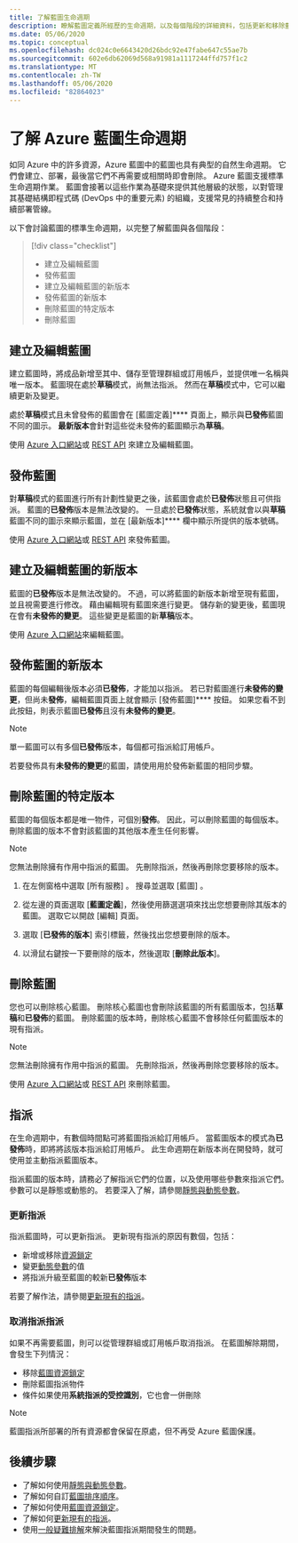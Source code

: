 ```yaml
---
title: 了解藍圖生命週期
description: 瞭解藍圖定義所經歷的生命週期，以及每個階段的詳細資料，包括更新和移除藍圖指派。
ms.date: 05/06/2020
ms.topic: conceptual
ms.openlocfilehash: dc024c0e6643420d26bdc92e47fabe647c55ae7b
ms.sourcegitcommit: 602e6db62069d568a91981a1117244ffd757f1c2
ms.translationtype: MT
ms.contentlocale: zh-TW
ms.lasthandoff: 05/06/2020
ms.locfileid: "82864023"
---
```

# <a name="understand-the-lifecycle-of-an-azure-blueprint"></a>了解 Azure 藍圖生命週期

如同 Azure 中的許多資源，Azure 藍圖中的藍圖也具有典型的自然生命週期。 它們會建立、部署，最後當它們不再需要或相關時即會刪除。 Azure 藍圖支援標準生命週期作業。 藍圖會接著以這些作業為基礎來提供其他層級的狀態，以對管理其基礎結構即程式碼 (DevOps 中的重要元素) 的組織，支援常見的持續整合和持續部署管線。

以下會討論藍圖的標準生命週期，以完整了解藍圖與各個階段：

> [!div class="checklist"]
> - 建立及編輯藍圖
> - 發佈藍圖
> - 建立及編輯藍圖的新版本
> - 發佈藍圖的新版本
> - 刪除藍圖的特定版本
> - 刪除藍圖

## <a name="creating-and-editing-a-blueprint"></a>建立及編輯藍圖

建立藍圖時，將成品新增至其中、儲存至管理群組或訂用帳戶，並提供唯一名稱與唯一版本。 藍圖現在處於**草稿**模式，尚無法指派。 然而在**草稿**模式中，它可以繼續更新及變更。

處於**草稿**模式且未曾發佈的藍圖會在 [藍圖定義]**** 頁面上，顯示與**已發佈**藍圖不同的圖示。 **最新版本**會針對這些從未發佈的藍圖顯示為**草稿**。

使用 [Azure 入口網站](../create-blueprint-portal.md#create-a-blueprint)或 [REST API](../create-blueprint-rest-api.md#create-a-blueprint) 來建立及編輯藍圖。

## <a name="publishing-a-blueprint"></a>發佈藍圖

對**草稿**模式的藍圖進行所有計劃性變更之後，該藍圖會處於**已發佈**狀態且可供指派。 藍圖的**已發佈**版本是無法改變的。 一旦處於**已發佈**狀態，系統就會以與**草稿**藍圖不同的圖示來顯示藍圖，並在 [最新版本]**** 欄中顯示所提供的版本號碼。

使用 [Azure 入口網站](../create-blueprint-portal.md#publish-a-blueprint)或 [REST API](../create-blueprint-rest-api.md#publish-a-blueprint) 來發佈藍圖。

## <a name="creating-and-editing-a-new-version-of-the-blueprint"></a>建立及編輯藍圖的新版本

藍圖的**已發佈**版本是無法改變的。 不過，可以將藍圖的新版本新增至現有藍圖，並且視需要進行修改。 藉由編輯現有藍圖來進行變更。 儲存新的變更後，藍圖現在會有**未發佈的變更**。 這些變更是藍圖的新**草稿**版本。

使用 [Azure 入口網站](../create-blueprint-portal.md#edit-a-blueprint)來編輯藍圖。

## <a name="publishing-a-new-version-of-the-blueprint"></a>發佈藍圖的新版本

藍圖的每個編輯後版本必須**已發佈**，才能加以指派。 若已對藍圖進行**未發佈的變更**，但尚未**發佈**，編輯藍圖頁面上就會顯示 [發佈藍圖]**** 按鈕。 如果您看不到此按鈕，則表示藍圖**已發佈**且沒有**未發佈的變更**。

> [!NOTE]
> 單一藍圖可以有多個**已發佈**版本，每個都可指派給訂用帳戶。

若要發佈具有**未發佈的變更**的藍圖，請使用用於發佈新藍圖的相同步驟。

## <a name="deleting-a-specific-version-of-the-blueprint"></a>刪除藍圖的特定版本

藍圖的每個版本都是唯一物件，可個別**發佈**。 因此，可以刪除藍圖的每個版本。 刪除藍圖的版本不會對該藍圖的其他版本產生任何影響。

> [!NOTE]
> 您無法刪除擁有作用中指派的藍圖。 先刪除指派，然後再刪除您要移除的版本。

1. 在左側窗格中選取 [所有服務]  。 搜尋並選取 [藍圖]  。

1. 從左邊的頁面選取 [**藍圖定義**]，然後使用篩選選項來找出您想要刪除其版本的藍圖。 選取它以開啟 [編輯] 頁面。

1. 選取 [**已發佈的版本**] 索引標籤，然後找出您想要刪除的版本。

1. 以滑鼠右鍵按一下要刪除的版本，然後選取 [**刪除此版本**]。

## <a name="deleting-the-blueprint"></a>刪除藍圖

您也可以刪除核心藍圖。 刪除核心藍圖也會刪除該藍圖的所有藍圖版本，包括**草稿**和**已發佈**的藍圖。 刪除藍圖的版本時，刪除核心藍圖不會移除任何藍圖版本的現有指派。

> [!NOTE]
> 您無法刪除擁有作用中指派的藍圖。 先刪除指派，然後再刪除您要移除的版本。

使用 [Azure 入口網站](../create-blueprint-portal.md#delete-a-blueprint)或 [REST API](../create-blueprint-rest-api.md#delete-a-blueprint) 來刪除藍圖。

## <a name="assignments"></a>指派

在生命週期中，有數個時間點可將藍圖指派給訂用帳戶。 當藍圖版本的模式為**已發佈**時，即將將該版本指派給訂用帳戶。 此生命週期在新版本尚在開發時，就可使用並主動指派藍圖版本。

指派藍圖的版本時，請務必了解指派它們的位置，以及使用哪些參數來指派它們。 參數可以是靜態或動態的。 若要深入了解，請參閱[靜態與動態參數](parameters.md)。

### <a name="updating-assignments"></a>更新指派

指派藍圖時，可以更新指派。 更新現有指派的原因有數個，包括：

- 新增或移除[資源鎖定](resource-locking.md)
- 變更[動態參數](parameters.md#dynamic-parameters)的值
- 將指派升級至藍圖的較新**已發佈**版本

若要了解作法，請參閱[更新現有的指派](../how-to/update-existing-assignments.md)。

### <a name="unassigning-assignments"></a>取消指派指派

如果不再需要藍圖，則可以從管理群組或訂用帳戶取消指派。 在藍圖解除期間，會發生下列情況：

- 移除[藍圖資源鎖定](resource-locking.md)
- 刪除藍圖指派物件
- 條件如果使用**系統指派的受控識別**，它也會一併刪除

> [!NOTE]
> 藍圖指派所部署的所有資源都會保留在原處，但不再受 Azure 藍圖保護。

## <a name="next-steps"></a>後續步驟

- 了解如何使用[靜態與動態參數](parameters.md)。
- 了解如何自訂[藍圖排序順序](sequencing-order.md)。
- 了解如何使用[藍圖資源鎖定](resource-locking.md)。
- 了解如何[更新現有的指派](../how-to/update-existing-assignments.md)。
- 使用[一般疑難排解](../troubleshoot/general.md)來解決藍圖指派期間發生的問題。